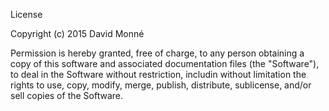License

Copyright (c) 2015 David Monné

Permission is hereby granted, free of charge, to any person obtaining a copy of this software and associated documentation files (the "Software"), to deal in the Software without restriction, includin without limitation the rights to use, copy, modify, merge, publish, distribute, sublicense, and/or sell copies of the Software.
